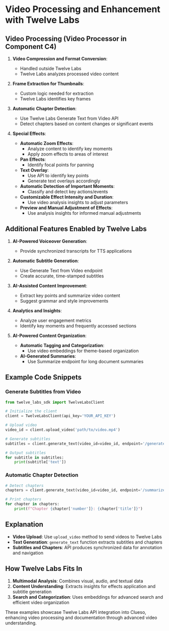 # Video Processing and Enhancement with Twelve Labs

## Video Processing (Video Processor in Component C4)

1. **Video Compression and Format Conversion**: 
   - Handled outside Twelve Labs
   - Twelve Labs analyzes processed video content

2. **Frame Extraction for Thumbnails**: 
   - Custom logic needed for extraction
   - Twelve Labs identifies key frames

3. **Automatic Chapter Detection**: 
   - Use Twelve Labs Generate Text from Video API
   - Detect chapters based on content changes or significant events

4. **Special Effects**:
   - **Automatic Zoom Effects**: 
     - Analyze content to identify key moments
     - Apply zoom effects to areas of interest
   - **Pan Effects**: 
     - Identify focal points for panning
   - **Text Overlay**: 
     - Use API to identify key points
     - Generate text overlays accordingly
   - **Automatic Detection of Important Moments**: 
     - Classify and detect key actions/events
   - **Customizable Effect Intensity and Duration**: 
     - Use video analysis insights to adjust parameters
   - **Preview and Manual Adjustment of Effects**: 
     - Use analysis insights for informed manual adjustments

## Additional Features Enabled by Twelve Labs

1. **AI-Powered Voiceover Generation**: 
   - Provide synchronized transcripts for TTS applications

2. **Automatic Subtitle Generation**: 
   - Use Generate Text from Video endpoint
   - Create accurate, time-stamped subtitles

3. **AI-Assisted Content Improvement**:
   - Extract key points and summarize video content
   - Suggest grammar and style improvements

4. **Analytics and Insights**:
   - Analyze user engagement metrics
   - Identify key moments and frequently accessed sections

5. **AI-Powered Content Organization**:
   - **Automatic Tagging and Categorization**: 
     - Use video embeddings for theme-based organization
   - **AI-Generated Summaries**: 
     - Use Summarize endpoint for long document summaries

## Example Code Snippets

### Generate Subtitles from Video

```python
from twelve_labs_sdk import TwelveLabsClient

# Initialize the client
client = TwelveLabsClient(api_key='YOUR_API_KEY')

# Upload video
video_id = client.upload_video('path/to/video.mp4')

# Generate subtitles
subtitles = client.generate_text(video_id=video_id, endpoint='/generate', prompt='Generate subtitles for this video')

# Output subtitles
for subtitle in subtitles:
    print(subtitle['text'])
```

### Automatic Chapter Detection

```python
# Detect chapters
chapters = client.generate_text(video_id=video_id, endpoint='/summarize', prompt='Create chapters for this video')

# Print chapters
for chapter in chapters:
    print(f"Chapter {chapter['number']}: {chapter['title']}")
```

## Explanation

- **Video Upload**: Use `upload_video` method to send videos to Twelve Labs
- **Text Generation**: `generate_text` function extracts subtitles and chapters
- **Subtitles and Chapters**: API produces synchronized data for annotation and navigation

## How Twelve Labs Fits In

1. **Multimodal Analysis**: Combines visual, audio, and textual data
2. **Content Understanding**: Extracts insights for effects application and subtitle generation
3. **Search and Categorization**: Uses embeddings for advanced search and efficient video organization

These examples showcase Twelve Labs API integration into Clueso, enhancing video processing and documentation through advanced video understanding.
